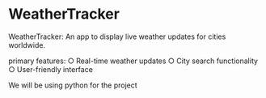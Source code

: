 # WeatherTracker
WeatherTracker: An app to display live weather updates for cities worldwide.

primary features:
○ Real-time weather updates
○ City search functionality
○ User-friendly interface

We will be using python for the project